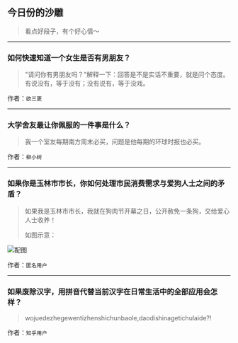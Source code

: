 ## 今日份的沙雕

> 看点好段子，有个好心情～


 
---

### 如何快速知道一个女生是否有男朋友？

> "请问你有男朋友吗？"解释一下：回答是不是实话不重要，就是问个态度。有说没有，等于没有；没有说有，等于没戏。


作者：`欲三更`

---

### 大学舍友最让你佩服的一件事是什么？

> 我一个室友每期南方周末必买，问题是他每期的环球时报也必买。


作者：`柳小树`

---

### 如果你是玉林市市长，你如何处理市民消费需求与爱狗人士之间的矛盾？

> 如果我是玉林市市长，我就在狗肉节开幕之日，公开赦免一条狗，交给爱心人士收养！
> 
> 如图示意：



![配图](https://pic2.zhimg.com/e8b809f8432e06b12650456f155d3619_b.jpg)


作者：`匿名用户`

---

### 如果废除汉字，用拼音代替当前汉字在日常生活中的全部应用会怎样？

> wojuedezhegewentizhenshichunbaole,daodishinagetichulaide?!


作者：`知乎用户`